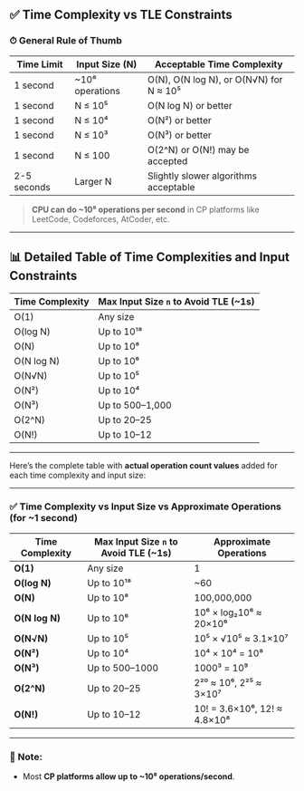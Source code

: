 
## ✅ **Time Complexity vs TLE Constraints**

### ⏱ General Rule of Thumb

| Time Limit  | Input Size (N)   | Acceptable Time Complexity              |
| ----------- | ---------------- | --------------------------------------- |
| 1 second    | \~10⁸ operations | O(N), O(N log N), or O(N√N) for N ≈ 10⁵ |
| 1 second    | N ≤ 10⁵          | O(N log N) or better                    |
| 1 second    | N ≤ 10⁴          | O(N²) or better                         |
| 1 second    | N ≤ 10³          | O(N³) or better                         |
| 1 second    | N ≤ 100          | O(2^N) or O(N!) may be accepted         |
| 2-5 seconds | Larger N         | Slightly slower algorithms acceptable   |

> **CPU can do \~10⁸ operations per second** in CP platforms like LeetCode, Codeforces, AtCoder, etc.

---

## 📊 **Detailed Table of Time Complexities and Input Constraints**

| Time Complexity | Max Input Size `n` to Avoid TLE (\~1s) |
| --------------- | -------------------------------------- |
| O(1)            | Any size                               |
| O(log N)        | Up to 10¹⁸                             |
| O(N)            | Up to 10⁸                              |
| O(N log N)      | Up to 10⁶                              |
| O(N√N)          | Up to 10⁵                              |
| O(N²)           | Up to 10⁴                              |
| O(N³)           | Up to 500–1,000                        |
| O(2^N)          | Up to 20–25                            |
| O(N!)           | Up to 10–12                            |

---

Here’s the complete table with **actual operation count values** added for each time complexity and input size:

---

### ✅ Time Complexity vs Input Size vs Approximate Operations (for \~1 second)

| Time Complexity | Max Input Size `n` to Avoid TLE (\~1s) | Approximate Operations       |
| --------------- | -------------------------------------- | ---------------------------- |
| **O(1)**        | Any size                               | 1                            |
| **O(log N)**    | Up to 10¹⁸                             | \~60                         |
| **O(N)**        | Up to 10⁸                              | 100,000,000                  |
| **O(N log N)**  | Up to 10⁶                              | 10⁶ × log₂10⁶ ≈ 20×10⁶       |
| **O(N√N)**      | Up to 10⁵                              | 10⁵ × √10⁵ ≈ 3.1×10⁷         |
| **O(N²)**       | Up to 10⁴                              | 10⁴ × 10⁴ = 10⁸              |
| **O(N³)**       | Up to 500–1000                         | 1000³ = 10⁹                  |
| **O(2^N)**      | Up to 20–25                            | 2²⁰ ≈ 10⁶, 2²⁵ ≈ 3×10⁷       |
| **O(N!)**       | Up to 10–12                            | 10! = 3.6×10⁶, 12! ≈ 4.8×10⁸ |

---

### 📌 Note:

* Most **CP platforms allow up to \~10⁸ operations/second**.
